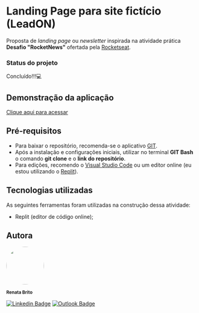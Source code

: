# Landing Page para site fictício (LeadON)

Proposta de *landing page* ou *newsletter* inspirada na atividade prática **Desafio "RocketNews"** ofertada pela [Rocketseat](https://app.rocketseat.com.br/?).

### Status do projeto
Concluído!!!:computer:

## Demonstração da aplicação
[Clique aqui para acessar](link)

## Pré-requisitos
- Para baixar o repositório, recomenda-se o aplicativo [GIT](https://git-scm.com/downloads).
- Após a instalação e configurações iniciais, utilizar no terminal **GIT Bash** o comando **git clone** e o **link do repositório**.
- Para edições, recomendo o [Visual Studio Code](https://code.visualstudio.com/) ou um editor online (eu estou utilizando o [Replit](https://replit.com/)).

## Tecnologias utilizadas
As seguintes ferramentas foram utilizadas na construção dessa atividade:
- Replit (editor de código online);

## Autora
<img style="border-radius: 50%;" src="https://avatars.githubusercontent.com/u/93830634?s=400&u=6adaba5d61e8bc151b25462fb36582bb32a7e146&v=4" width="100px;" height="100px;" alt=""/>

<sub><b>Renata Brito</b></sub>

[![Linkedin Badge](https://img.shields.io/badge/-Renata-blue?style=flat-square&logo=Linkedin&logoColor=white&link=https://www.linkedin.com/in/renata-brito-601b83222/)](https://www.linkedin.com/in/renata-brito-601b83222/)
[![Outlook Badge](https://img.shields.io/badge/-renatabc12@outlook.com-c14438?style=flat-square&logo=Outlook&logoColor=white&link=mailto:renatabc12@outlook.com)](mailto:renatabc12@outlook.com)